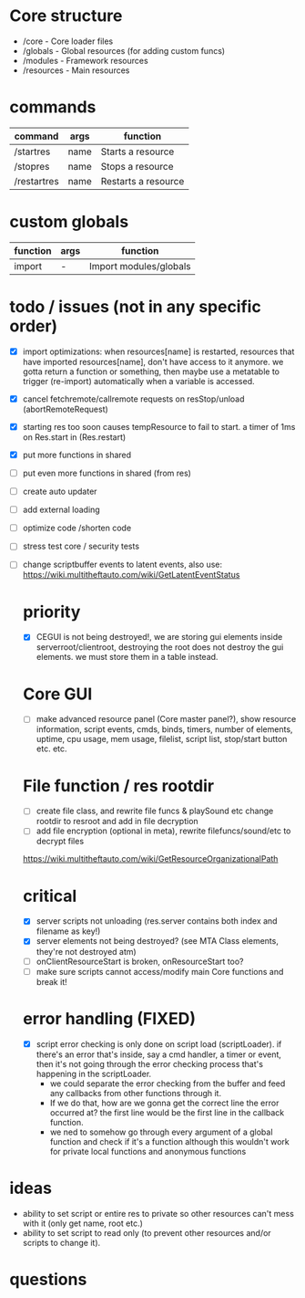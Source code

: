 # Core structure
- /core - Core loader files
- /globals - Global resources (for adding custom funcs)
- /modules - Framework resources
- /resources - Main resources

# commands
| command     | args     | function              |
|-------------|----------|-----------------------|
| /startres   | name     | Starts a resource     |
| /stopres    | name     | Stops a resource      |
| /restartres | name     | Restarts a resource   |

# custom globals
| function    | args     | function               |
|-------------|----------|------------------------|
| import      | -        | Import modules/globals |


# todo / issues (not in any specific order)
- [x] import optimizations: when resources[name] is restarted, resources that have imported resources[name], don't have access to it anymore. we gotta return a function or something, then maybe use a metatable to trigger (re-import) automatically when a variable is accessed.
- [x] cancel fetchremote/callremote requests on resStop/unload (abortRemoteRequest)
- [x] starting res too soon causes tempResource to fail to start. a timer of 1ms on Res.start in (Res.restart)
- [x] put more functions in shared
- [ ] put even more functions in shared (from res)
- [ ] create auto updater
- [ ] add external loading
- [ ] optimize code /shorten code
- [ ] stress test core / security tests
- [ ] change scriptbuffer events to latent events, also use: https://wiki.multitheftauto.com/wiki/GetLatentEventStatus

  # priority
  - [x] CEGUI is not being destroyed!, we are storing gui elements inside serverroot/clientroot, destroying the root does not destroy the gui elements. we must store them in a table instead.

  # Core GUI
  - [ ] make advanced resource panel (Core master panel?), show resource information, script events, cmds, binds, timers, number of elements,
uptime, cpu usage, mem usage, filelist, script list, stop/start button etc. etc.

  # File function / res rootdir
  - [ ] create file class, and rewrite file funcs & playSound etc change rootdir to resroot and add in file decryption
  - [ ] add file encryption (optional in meta), rewrite filefuncs/sound/etc to decrypt files

  https://wiki.multitheftauto.com/wiki/GetResourceOrganizationalPath

  # critical
  - [x] server scripts not unloading (res.server contains both index and filename as key!)
  - [x] server elements not being destroyed? (see MTA Class elements, they're not destroyed atm)
  - [ ] onClientResourceStart is broken, onResourceStart too?
  - [ ] make sure scripts cannot access/modify main Core functions and break it!

  # error handling (FIXED)
  - [x] script error checking is only done on script load (scriptLoader). if there's an error that's inside, say a cmd handler, a timer or event, then it's not going through the error checking process that's happening in the scriptLoader.
    - we could separate the error checking from the buffer and feed any callbacks from other functions through it.
    - If we do that, how are we gonna get the correct line the error occurred at? the first line would be the first line in the callback function.
    - we ned to somehow go through every argument of a global function and check if it's a function although this wouldn't work for private local functions and anonymous functions

# ideas
- ability to set script or entire res to private so other resources can't mess with it (only get name, root etc.)
- ability to set script to read only (to prevent other resources and/or scripts to change it).

# questions

